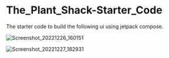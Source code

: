 # The_Plant_Shack-Starter_Code

The starter code to build the following ui using jetpack compose.

![Screenshot_20221226_160151](https://user-images.githubusercontent.com/55323591/209670832-efb59388-6c2e-4cd9-84da-2f8c41101c77.png)

![Screenshot_20221227_182931](https://user-images.githubusercontent.com/55323591/209670811-d4f069a0-33b1-4c84-a180-cb98321ee1df.png)
